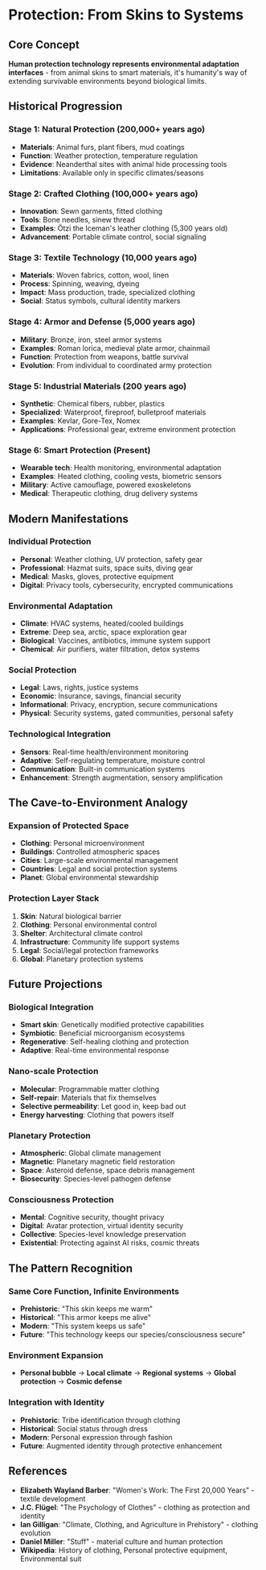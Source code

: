 # Protection: From Skins to Systems

## Core Concept
**Human protection technology represents environmental adaptation interfaces** - from animal skins to smart materials, it's humanity's way of extending survivable environments beyond biological limits.

## Historical Progression

### Stage 1: Natural Protection (200,000+ years ago)
- **Materials**: Animal furs, plant fibers, mud coatings
- **Function**: Weather protection, temperature regulation
- **Evidence**: Neanderthal sites with animal hide processing tools
- **Limitations**: Available only in specific climates/seasons

### Stage 2: Crafted Clothing (100,000+ years ago)
- **Innovation**: Sewn garments, fitted clothing
- **Tools**: Bone needles, sinew thread
- **Examples**: Ötzi the Iceman's leather clothing (5,300 years old)
- **Advancement**: Portable climate control, social signaling

### Stage 3: Textile Technology (10,000 years ago)
- **Materials**: Woven fabrics, cotton, wool, linen
- **Process**: Spinning, weaving, dyeing
- **Impact**: Mass production, trade, specialized clothing
- **Social**: Status symbols, cultural identity markers

### Stage 4: Armor and Defense (5,000 years ago)
- **Military**: Bronze, iron, steel armor systems
- **Examples**: Roman lorica, medieval plate armor, chainmail
- **Function**: Protection from weapons, battle survival
- **Evolution**: From individual to coordinated army protection

### Stage 5: Industrial Materials (200 years ago)
- **Synthetic**: Chemical fibers, rubber, plastics
- **Specialized**: Waterproof, fireproof, bulletproof materials
- **Examples**: Kevlar, Gore-Tex, Nomex
- **Applications**: Professional gear, extreme environment protection

### Stage 6: Smart Protection (Present)
- **Wearable tech**: Health monitoring, environmental adaptation
- **Examples**: Heated clothing, cooling vests, biometric sensors
- **Military**: Active camouflage, powered exoskeletons
- **Medical**: Therapeutic clothing, drug delivery systems

## Modern Manifestations

### Individual Protection
- **Personal**: Weather clothing, UV protection, safety gear
- **Professional**: Hazmat suits, space suits, diving gear
- **Medical**: Masks, gloves, protective equipment
- **Digital**: Privacy tools, cybersecurity, encrypted communications

### Environmental Adaptation
- **Climate**: HVAC systems, heated/cooled buildings
- **Extreme**: Deep sea, arctic, space exploration gear
- **Biological**: Vaccines, antibiotics, immune system support
- **Chemical**: Air purifiers, water filtration, detox systems

### Social Protection
- **Legal**: Laws, rights, justice systems
- **Economic**: Insurance, savings, financial security
- **Informational**: Privacy, encryption, secure communications
- **Physical**: Security systems, gated communities, personal safety

### Technological Integration
- **Sensors**: Real-time health/environment monitoring
- **Adaptive**: Self-regulating temperature, moisture control
- **Communication**: Built-in communication systems
- **Enhancement**: Strength augmentation, sensory amplification

## The Cave-to-Environment Analogy

### Expansion of Protected Space
- **Clothing**: Personal microenvironment
- **Buildings**: Controlled atmospheric spaces
- **Cities**: Large-scale environmental management
- **Countries**: Legal and social protection systems
- **Planet**: Global environmental stewardship

### Protection Layer Stack
1. **Skin**: Natural biological barrier
2. **Clothing**: Personal environmental control
3. **Shelter**: Architectural climate control
4. **Infrastructure**: Community life support systems
5. **Legal**: Social/legal protection frameworks
6. **Global**: Planetary protection systems

## Future Projections

### Biological Integration
- **Smart skin**: Genetically modified protective capabilities
- **Symbiotic**: Beneficial microorganism ecosystems
- **Regenerative**: Self-healing clothing and protection
- **Adaptive**: Real-time environmental response

### Nano-scale Protection
- **Molecular**: Programmable matter clothing
- **Self-repair**: Materials that fix themselves
- **Selective permeability**: Let good in, keep bad out
- **Energy harvesting**: Clothing that powers itself

### Planetary Protection
- **Atmospheric**: Global climate management
- **Magnetic**: Planetary magnetic field restoration
- **Space**: Asteroid defense, space debris management
- **Biosecurity**: Species-level pathogen defense

### Consciousness Protection
- **Mental**: Cognitive security, thought privacy
- **Digital**: Avatar protection, virtual identity security
- **Collective**: Species-level knowledge preservation
- **Existential**: Protecting against AI risks, cosmic threats

## The Pattern Recognition

### Same Core Function, Infinite Environments
- **Prehistoric**: "This skin keeps me warm"
- **Historical**: "This armor keeps me alive"
- **Modern**: "This system keeps us safe"
- **Future**: "This technology keeps our species/consciousness secure"

### Environment Expansion
- **Personal bubble** → **Local climate** → **Regional systems** → **Global protection** → **Cosmic defense**

### Integration with Identity
- **Prehistoric**: Tribe identification through clothing
- **Historical**: Social status through dress
- **Modern**: Personal expression through fashion
- **Future**: Augmented identity through protective enhancement

## References
- **Elizabeth Wayland Barber**: "Women's Work: The First 20,000 Years" - textile development
- **J.C. Flügel**: "The Psychology of Clothes" - clothing as protection and identity
- **Ian Gilligan**: "Climate, Clothing, and Agriculture in Prehistory" - clothing evolution
- **Daniel Miller**: "Stuff" - material culture and human protection
- **Wikipedia**: History of clothing, Personal protective equipment, Environmental suit 